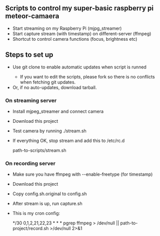 ## Scripts to control my super-basic raspberry pi meteor-camaera

- Start streaming on my Raspberry Pi (mjpg_streamer)
- Start capture stream (with timestamp) on different-server (ffmpeg)
- Shortcut to control camera functions (focus, brightness etc)

## Steps to set up

- Use git clone <repo> to enable automatic updates when script is runned
    - If you want to edit the scripts, please fork so there is no conflicts when fetching git updates.
- Or, if no auto-updates, download tarball.

### On streaming server

- Install mjpeg_streamer and connect camera
- Download this project
- Test camera by running ./stream.sh
- If everything OK, stop stream and add this to /etc/rc.d

    path-to-scripts/stream.sh


### On recording server

- Make sure you have ffmpeg with --enable-freetype (for timestamp)
- Download this project
- Copy config.sh.original to config.sh
- After stream is up, run capture.sh
- This is my cron config:

    */30 0,1,2,21,22,23 * * * pgrep ffmpeg > /dev/null || path-to-project/record.sh >/dev/null 2>&1
